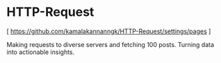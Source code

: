 # HTTP-Request
[ https://github.com/kamalakannanngk/HTTP-Request/settings/pages ]

Making requests to diverse servers and fetching 100 posts. Turning data into actionable insights. 

